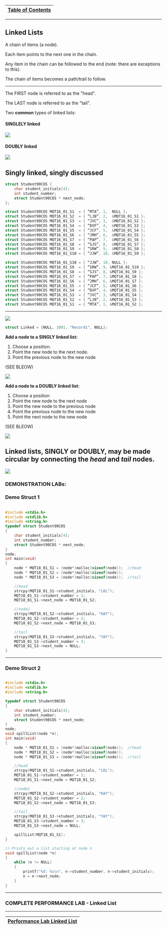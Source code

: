 |[Table of Contents](/00-Table-of-Contents.md)|
|---|

---

## Linked Lists

A chain of items (a node).

Each item points to the next one  in the chain.

Any item in the chain can be followed to the end (note: there are exceptions to this).

The chain of items becomes a path/trail to follow.

---

The FIRST node is referred to as the "head".

The LAST node is referred to as the "tail".

Two **common** types of linked lists:

#### SINGLELY linked

![](/assets/singleLink.JPG)

#### DOUBLY linked

![](/assets/doubleLink.JPG)

## Singly linked, singly discussed

```c
struct Student90COS {
    char student_initials[4];
    int student_number;
    struct Student90COS * next_node;
};

struct Student90COS MQT16_01_S1  = { “MTA”, 1,  NULL };
struct Student90COS MQT16_01_S2  = { “LJB”, 2,  &MQT16_01_S1 };
struct Student90COS MQT16_01_S3  = { “JVC”, 3,  &MQT16_01_S2 };
struct Student90COS MQT16_01_S4  = { “DVF”, 4,  &MQT16_01_S3 };
struct Student90COS MQT16_01_S5  = { “JCF”, 5,  &MQT16_01_S4 };
struct Student90COS MQT16_01_S6  = { “JMH”, 6,  &MQT16_01_S5 };
struct Student90COS MQT16_01_S7  = { “PAP”, 7,  &MQT16_01_S6 };
struct Student90COS MQT16_01_S8  = { “SJS”, 8,  &MQT16_01_S7 };
struct Student90COS MQT16_01_S9  = { “SRW”, 9,  &MQT16_01_S8 };
struct Student90COS MQT16_01_S10 = { “JJW”, 10, &MQT16_01_S9 };

struct Student90COS MQT16_01_S10 = { “JJW”, 10, NULL };
struct Student90COS MQT16_01_S9  = { “SRW”, 9, &MQT16_01_S10 };
struct Student90COS MQT16_01_S8  = { “SJS”, 8, &MQT16_01_S9 };
struct Student90COS MQT16_01_S7  = { “PAP”, 7, &MQT16_01_S8 };
struct Student90COS MQT16_01_S6  = { “JMH”, 6, &MQT16_01_S7 };
struct Student90COS MQT16_01_S5  = { “JCF”, 5, &MQT16_01_S6 };
struct Student90COS MQT16_01_S4  = { “DVF”, 4, &MQT16_01_S5 };
struct Student90COS MQT16_01_S3  = { “JVC”, 3, &MQT16_01_S4 };
struct Student90COS MQT16_01_S2  = { “LJB”, 2, &MQT16_01_S3 };
struct Student90COS MQT16_01_S1  = { “MTA”, 1, &MQT16_01_S2 };
```
---

![](/assets/linkedStruct.JPG)

```c
struct Linked = {NULL, 1001, "Record1", NULL};
```

**Add a node to a SINGLY linked list:**
1. Choose a position.
2. Point the new node to the next node.
3. Point the previous node to the new node

(SEE BLEOW)

![](/assets/linkedListEX.JPG)

**Add a node to a DOUBLY linked list:**
1. Choose a position
2. Point the new node to the next node
3. Point the new node to the previous node
4. Point the previous node to the new node
5. Point the next node to the new node

(SEE BLEOW)

![](/assets/doubleLinkedListEX.JPG)

## Linked lists, SINGLY or DOUBLY, may be made **circular** by connecting the *head* and *tail* nodes.

![](/assets/circList.JPG)

### DEMONSTRATION LABs:

### Demo Struct 1

```c
    
#include <stdio.h>
#include <stdlib.h>
#include <string.h>
typedef struct Student90COS
{
    char student_initials[4];
    int student_number;
    struct Student90COS * next_node;
}
node;
int main(void)
{
    node * MQT18_01_S1 = (node*)malloc(sizeof(node));  //head
    node * MQT18_01_S2 = (node*)malloc(sizeof(node));
    node * MQT18_01_S3 = (node*)malloc(sizeof(node));  //tail

    //head
    strcpy(MQT18_01_S1->student_initials, "LOL");
    MQT18_01_S1->student_number = 1;
    MQT18_01_S1->next_node = MQT18_01_S2;

    //node2
    strcpy(MQT18_01_S2->student_initials, "KAY");
    MQT18_01_S2->student_number = 2;
    MQT18_01_S2->next_node = MQT18_01_S3;

    //tail
    strcpy(MQT18_01_S3->student_initials, "YAY");
    MQT18_01_S3->student_number = 3;
    MQT18_01_S3->next_node = NULL;
}
```

---
### Demo Struct 2

```c

#include <stdio.h>
#include <stdlib.h>
#include <string.h>

typedef struct Student90COS
{
    char student_initials[4];
    int student_number;
    struct Student90COS * next_node;
}
node;
void spillList(node *n);
int main(void)
{
    node * MQT18_01_S1 = (node*)malloc(sizeof(node));  //head
    node * MQT18_01_S2 = (node*)malloc(sizeof(node));
    node * MQT18_01_S3 = (node*)malloc(sizeof(node));  //tail

    //head
    strcpy(MQT18_01_S1->student_initials, "LOL");
    MQT18_01_S1->student_number = 1;
    MQT18_01_S1->next_node = MQT18_01_S2;

    //node2
    strcpy(MQT18_01_S2->student_initials, "KAY");
    MQT18_01_S2->student_number = 2;
    MQT18_01_S2->next_node = MQT18_01_S3;

    //tail
    strcpy(MQT18_01_S3->student_initials, "YAY");
    MQT18_01_S3->student_number = 3;
    MQT18_01_S3->next_node = NULL;

    spillList(MQT18_01_S1);
}

// Prints out a list starting at node n
void spillList(node *n)
{
    while (n != NULL)
    {
        printf("%d: %s\n", n->student_number, n->student_initials);
        n = n->next_node;
    }
}
```

---

### COMPLETE PERFORMANCE LAB - Linked List

---

|[Performance Lab Linked List](/14_Structs/performance_labs/Lab_Linked_list.md)|
|---|
